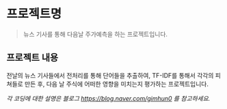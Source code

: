 # 프로젝트명
> 뉴스 기사를 통해 다음날 주가예측을 하는 프로젝트입니다.


## 프로젝트 내용

전날의 뉴스 기사들에서 전처리를 통해 단어들을 추출하여,
TF-IDF를 통해서 각각의 피쳐들로 만든 후,
다음 날 주식에 어떠한 영향을 미치는지 평가하는 프로젝트입니다.

_각 코딩에 대한 설명은 블로그 https://blog.naver.com/gimhun0 를 참고하세요._
